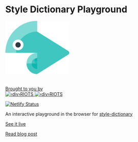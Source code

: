 # Style Dictionary Playground

<img style="width: 200px; margin-bottom: 20px" alt="style dictionary playground logo" src="https://raw.githubusercontent.com/divriots/style-dictionary-playground/main/src/assets/play-logo.png">

<p>
  <a href="https://divRIOTS.com">Brought to you by<br/></a>
  <a href="https://divRIOTS.com#gh-light-mode-only">
    <img width="150" height="40" src="https://divRIOTS.com/divriots.svg" alt="‹div›RIOTS" />
  </a>
  <a href="https://divRIOTS.com#gh-dark-mode-only">
    <img width="150" height="40" src="https://divRIOTS.com/divriots-dark.svg" alt="‹div›RIOTS" />
  </a>
</p>

[![Netlify Status](https://api.netlify.com/api/v1/badges/20ef7939-a20f-4e20-86c9-00b39068d090/deploy-status)](https://app.netlify.com/sites/style-dictionary-playground/deploys)

An interactive playground in the browser for [style-dictionary](https://amzn.github.io/style-dictionary/#/)

[See it live](https://www.style-dictionary-play.dev/)

[Read blog post](https://backlight.dev/blog/nodejs-in-browser)
